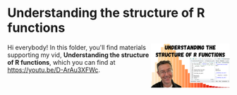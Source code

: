 # Understanding the structure of R functions
[<img src="functions thumb.png" align="right" height="100" />](<https://youtu.be/D-ArAu3XFWc>)

Hi everybody! In this folder, you'll find materials supporting my vid, **Understanding the structure of R functions**, which you can find at <https://youtu.be/D-ArAu3XFWc>. 

